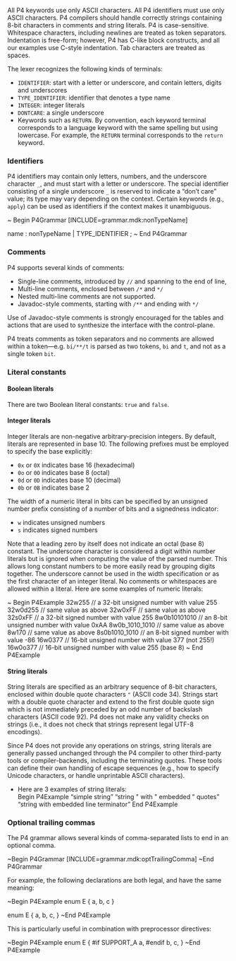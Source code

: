 All P4 keywords use only ASCII characters. All P4 identifiers must use
only ASCII characters. P4 compilers should handle correctly strings
containing 8-bit characters in comments and string literals. P4 is
case-sensitive. Whitespace characters, including newlines are treated as
token separators. Indentation is free-form; however, P4 has C-like block
constructs, and all our examples use C-style indentation. Tab characters
are treated as spaces.

The lexer recognizes the following kinds of terminals:

  - `IDENTIFIER`: start with a letter or underscore, and contain
    letters, digits and underscores
  - `TYPE_IDENTIFIER`: identifier that denotes a type name
  - `INTEGER`: integer literals
  - `DONTCARE`: a single underscore
  - Keywords such as `RETURN`. By convention, each keyword terminal
    corresponds to a language keyword with the same spelling but using
    lowercase. For example, the `RETURN` terminal corresponds to the
    `return` keyword.

### Identifiers

P4 identifiers may contain only letters, numbers, and the underscore
character `_`, and must start with a letter or underscore. The special
identifier consisting of a single underscore `_` is reserved to indicate
a “don’t care” value; its type may vary depending on the context.
Certain keywords (e.g., `apply`) can be used as identifiers if the
context makes it unambiguous.

\~ Begin P4Grammar \[INCLUDE=grammar.mdk:nonTypeName\]

name : nonTypeName | TYPE\_IDENTIFIER ; \~ End P4Grammar

### Comments

P4 supports several kinds of comments:

  - Single-line comments, introduced by `//` and spanning to the end of
    line,
  - Multi-line comments, enclosed between `/*` and `*/`
  - Nested multi-line comments are not supported.
  - Javadoc-style comments, starting with `/**` and ending with `*/`

Use of Javadoc-style comments is strongly encouraged for the tables and
actions that are used to synthesize the interface with the
control-plane.

P4 treats comments as token separators and no comments are allowed
within a token—e.g. `bi/**/t` is parsed as two tokens, `bi` and `t`, and
not as a single token `bit`.

### Literal constants

#### Boolean literals

There are two Boolean literal constants: `true` and `false`.

#### Integer literals

Integer literals are non-negative arbitrary-precision integers. By
default, literals are represented in base 10. The following prefixes
must be employed to specify the base explicitly:

  - `0x` or `0X` indicates base 16 (hexadecimal)
  - `0o` or `0O` indicates base 8 (octal)
  - `0d` or `0D` indicates base 10 (decimal)
  - `0b` or `0B` indicates base 2

The width of a numeric literal in bits can be specified by an unsigned
number prefix consisting of a number of bits and a signedness indicator:

  - `w` indicates unsigned numbers
  - `s` indicates signed numbers

Note that a leading zero by itself does not indicate an octal (base 8)
constant. The underscore character is considered a digit within number
literals but is ignored when computing the value of the parsed number.
This allows long constant numbers to be more easily read by grouping
digits together. The underscore cannot be used in the width
specification or as the first character of an integer literal. No
comments or whitespaces are allowed within a literal. Here are some
examples of numeric literals:

\~ Begin P4Example 32w255 // a 32-bit unsigned number with value 255
32w0d255 // same value as above 32w0xFF // same value as above 32s0xFF
// a 32-bit signed number with value 255 8w0b10101010 // an 8-bit
unsigned number with value 0xAA 8w0b\_1010\_1010 // same value as above
8w170 // same value as above 8s0b1010\_1010 // an 8-bit signed number
with value -86 16w0377 // 16-bit unsigned number with value 377 (not
255\!) 16w0o377 // 16-bit unsigned number with value 255 (base 8) \~ End
P4Example

#### String literals

String literals are specified as an arbitrary sequence of 8-bit
characters, enclosed within double quote characters `"` (ASCII code 34).
Strings start with a double quote character and extend to the first
double quote sign which is not immediately preceded by an odd number of
backslash characters (ASCII code 92). P4 does not make any validity
checks on strings (i.e., it does not check that strings represent legal
UTF-8 encodings).

Since P4 does not provide any operations on strings, string literals are
generally passed unchanged through the P4 compiler to other third-party
tools or compiler-backends, including the terminating quotes. These
tools can define their own handling of escape sequences (e.g., how to
specify Unicode characters, or handle unprintable ASCII characters).

  - Here are 3 examples of string literals:  
    Begin P4Example “simple string” “string " with " embedded " quotes”
    “string with embedded line terminator”
    End P4Example

### Optional trailing commas

The P4 grammar allows several kinds of comma-separated lists to end in
an optional comma.

\~Begin P4Grammar \[INCLUDE=grammar.mdk:optTrailingComma\] \~End
P4Grammar

For example, the following declarations are both legal, and have the
same meaning:

\~Begin P4Example enum E { a, b, c }

enum E { a, b, c, } \~End P4Example

This is particularly useful in combination with preprocessor directives:

\~Begin P4Example enum E { \#if SUPPORT\_A a, \#endif b, c, } \~End
P4Example
